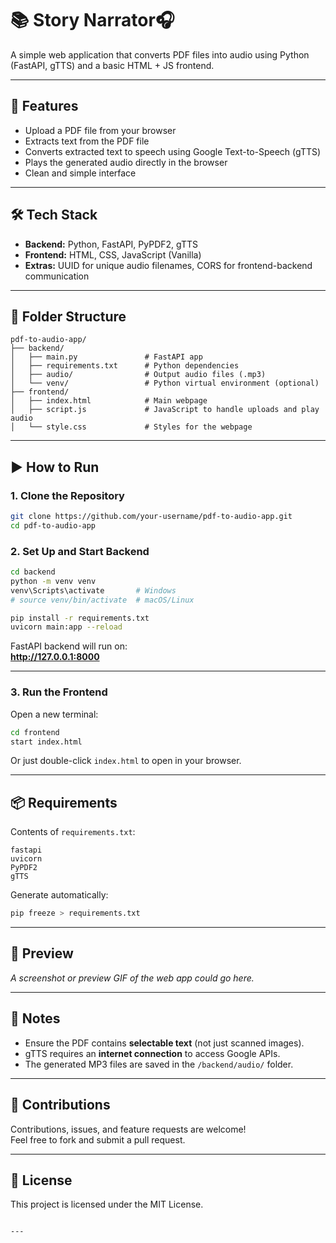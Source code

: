 # 📚 Story Narrator🎧

A simple web application that converts PDF files into audio using Python (FastAPI, gTTS) and a basic HTML + JS frontend.

---

## 🚀 Features

- Upload a PDF file from your browser
- Extracts text from the PDF file
- Converts extracted text to speech using Google Text-to-Speech (gTTS)
- Plays the generated audio directly in the browser
- Clean and simple interface

---

## 🛠️ Tech Stack

- **Backend:** Python, FastAPI, PyPDF2, gTTS
- **Frontend:** HTML, CSS, JavaScript (Vanilla)
- **Extras:** UUID for unique audio filenames, CORS for frontend-backend communication

---

## 📁 Folder Structure

```
pdf-to-audio-app/
├── backend/
│   ├── main.py               # FastAPI app
│   ├── requirements.txt      # Python dependencies
│   ├── audio/                # Output audio files (.mp3)
│   └── venv/                 # Python virtual environment (optional)
├── frontend/
│   ├── index.html            # Main webpage
│   ├── script.js             # JavaScript to handle uploads and play audio
│   └── style.css             # Styles for the webpage
```

---

## ▶️ How to Run

### 1. Clone the Repository

```bash
git clone https://github.com/your-username/pdf-to-audio-app.git
cd pdf-to-audio-app
```

### 2. Set Up and Start Backend

```bash
cd backend
python -m venv venv
venv\Scripts\activate       # Windows
# source venv/bin/activate  # macOS/Linux

pip install -r requirements.txt
uvicorn main:app --reload
```

FastAPI backend will run on:  
**http://127.0.0.1:8000**

---

### 3. Run the Frontend

Open a new terminal:

```bash
cd frontend
start index.html
```

Or just double-click `index.html` to open in your browser.

---

## 📦 Requirements

Contents of `requirements.txt`:

```
fastapi
uvicorn
PyPDF2
gTTS
```

Generate automatically:

```bash
pip freeze > requirements.txt
```

---

## 📸 Preview

_A screenshot or preview GIF of the web app could go here._

---

## 📝 Notes

- Ensure the PDF contains **selectable text** (not just scanned images).
- gTTS requires an **internet connection** to access Google APIs.
- The generated MP3 files are saved in the `/backend/audio/` folder.

---

## 🤝 Contributions

Contributions, issues, and feature requests are welcome!  
Feel free to fork and submit a pull request.

---

## 📃 License

This project is licensed under the MIT License.
```

---

